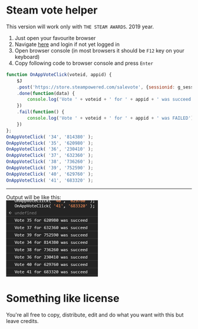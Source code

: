 # Steam vote helper

This version will work only with `THE STEAM AWARDS`. 2019 year.

1. Just open your favourite browser
2. Navigate [here](https://store.steampowered.com/) and login if not yet logged in
3. Open browser console (in most browsers it should be `F12` key on your keyboard)
4. Copy following code to browser console and press `Enter`  
```js
function OnAppVoteClick(voteid, appid) {
	$J
	.post('https://store.steampowered.com/salevote', {sessionid: g_sessionID, voteid: voteid, appid: appid,  developerid: 0 })
	.done(function(data) {
		console.log('Vote ' + voteid + ' for ' + appid + ' was succeed');
	})
	.fail(function() {
		console.log('Vote ' + voteid + ' for ' + appid + ' was FAILED');
	}) 
};
OnAppVoteClick( '34', '814380' );
OnAppVoteClick( '35', '620980' );
OnAppVoteClick( '36', '230410' );
OnAppVoteClick( '37', '632360' );
OnAppVoteClick( '38', '736260' );
OnAppVoteClick( '39', '752590' );
OnAppVoteClick( '40', '629760' );
OnAppVoteClick( '41', '683320' );
```

---

Output will be like this:  
![output image](sample_output.png)

# Something like license
You're all free to copy, distribute, edit and do what you want with this but leave credits.
